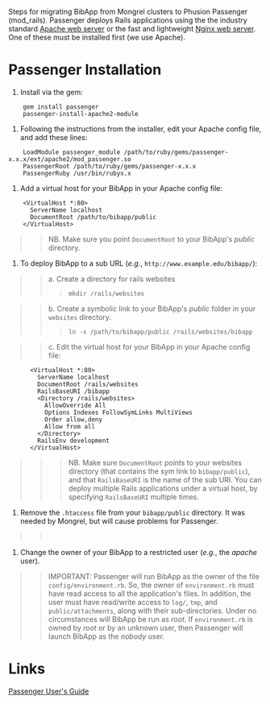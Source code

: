 Steps for migrating BibApp from Mongrel clusters to Phusion Passenger (mod\_rails). Passenger deploys Rails applications using the the industry standard [Apache web server](http://httpd.apache.org/) or the fast and lightweight [Nginx web server](http://www.nginx.net/). One of these must be installed first (we use Apache).

# Passenger Installation #
  1. Install via the gem:
```
    gem install passenger
    passenger-install-apache2-module
```
  1. Following the instructions from the installer, edit your Apache config file, and add these lines:
```
    LoadModule passenger_module /path/to/ruby/gems/passenger-x.x.x/ext/apache2/mod_passenger.so
    PassengerRoot /path/to/ruby/gems/passenger-x.x.x
    PassengerRuby /usr/bin/rubyx.x
```
  1. Add a virtual host for your BibApp in your Apache config file:
```
    <VirtualHost *:80>
      ServerName localhost
      DocumentRoot /path/to/bibapp/public
    </VirtualHost>
```
> > NB. Make sure you point `DocumentRoot` to your BibApp's _public_ directory.
  1. To deploy BibApp to a sub URL (_e.g._, `http://www.example.edu/bibapp/`):
> > a. Create a directory for rails websites
> > > `mkdir /rails/websites`

> > b. Create a symbolic link to your BibApp's _public_ folder in your `websites` directory.
> > > `ln -s /path/to/bibapp/public /rails/websites/bibapp`

> > c. Edit the virtual host for your BibApp in your Apache config file:
```
      <VirtualHost *:80>
        ServerName localhost
        DocumentRoot /rails/websites
        RailsBaseURI /bibapp
        <Directory /rails/websites>
          AllowOverride All
          Options Indexes FollowSymLinks MultiViews
          Order allow,deny
          Allow from all
        </Directory>
        RailsEnv development
      </VirtualHost>
```
> > > NB. Make sure `DocumentRoot` points to your websites directory (that contains the sym link to `bibapp/public`), and that `RailsBaseURI` is the name of the sub URI. You can deploy multiple Rails applications under a virtual host, by specifying `RailsBaseURI` multiple times.
  1. Remove the `.htaccess` file from your `bibapp/public` directory. It was needed by Mongrel, but will cause problems for Passenger.

> > <br />
  1. Change the owner of your BibApp to a restricted user (_e.g._, the _apache_ user).
> > IMPORTANT: Passenger will run BibApp as the owner of the file `config/environment.rb`. So, the owner of `environment.rb` must have read access to all the application's files. In addition, the user must have read/write access to `log/`, `tmp`, and `public/attachments`, along with their sub-directories.
> > Under no circumstances will BibApp be run as _root_. If `environment.rb` is owned by _root_ or by an unknown user, then Passenger will launch BibApp as the _nobody_ user.

# Links #
[Passenger User's Guide](http://www.modrails.com/documentation/Users%20guide.html)